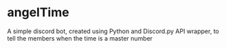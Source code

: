# angelTime
A simple discord bot, created using Python and Discord.py API wrapper, to tell the members when the time is a master number
